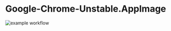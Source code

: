 # Google-Chrome-Unstable.AppImage

![example workflow](https://github.com/nx-appbuild-hub/Google-Chrome-Unstable.AppImage//actions/workflows/makefile.yml/badge.svg)

